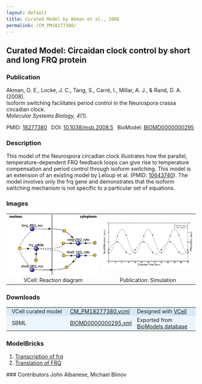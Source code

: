 ```yaml
---
layout: default
title: Curated Model by Akman et al., 2008
permalink: /CM_PM18277380/
---
```

## Curated Model: Circaidan clock control by short and long FRQ protein 

### Publication 

Akman, O. E., Locke, J. C., Tang, S., Carré, I., Millar, A. J., & Rand, D. A. (2008).<br /> 
Isoform switching facilitates period control in the Neurospora crassa circadian clock.<br />
<i>Molecular Systems Biology, 4</i>(1).

 PMID: <a href="https://www.ncbi.nlm.nih.gov/pubmed/?term=18277380">18277380</a>&ensp; 
 DOI: <a href="https://doi.org/10.1038/msb.2008.5">10.1038/msb.2008.5</a>&ensp;
 BioModel: <a href="https://www.ebi.ac.uk/biomodels/BIOMD0000000295">BIOMD0000000295</a><br />

### Description

This model of the Neurospora circadian clock illustrates how the parallel, temperature-dependent FRQ feedback loops can give rise to temperature compensation and period control through isoform switching. This model is an extension of an existing model by Leloup et al. (PMID: <a href="https://www.ncbi.nlm.nih.gov/pubmed/?term=10643740">10643740</a>). The model involves only the frq gene and demonstrates that the isoform switching mechanism is not specific to a particular set of equations.

### Images

 <table> 
  <td align="center" width="300"><a href="https://modelbricks.github.io/images/Vcellimages/CM_PM18277380.PNG"><img width="250" align="center" src="/images/Vcellimages/CM_PM18277380.PNG"/></a></td>
  <td align="center" width="300"><a href="https://modelbricks.github.io/images/publications/CM_PM18277380_Sim.PNG"><img width="250" src="/images/publications/CM_PM18277380_Sim.PNG"/></a></td>
 <tr>
  <td align="center"> VCell: Reaction diagram</td>
  <td align="center"> Publication: Simulation</td>
 </tr>
 </table>
 
### Downloads
<center>
 <table>
  <td width="33%" bgcolor="#D6EAF8">&nbsp; VCell curated model </td>
  <td width="33%" bgcolor="#D6EAF8"><a href="/modelbricks/VCML_SBMLfiles/CM_PM18277380.vcml">CM_PM18277380.vcml</a></td>
  <td width="33%" bgcolor="#D6EAF8"> Designed with <a href="http://vcell.org"> VCell</a></td>
  <tr>
   <td bgcolor="#EBF5FB">&nbsp; SBML </td>
   <td bgcolor="#EBF5FB"><a href="/modelbricks/VCML_SBMLfiles/BIOMD0000000295.xml">BIOMD0000000295.xml</a></td>
   <td bgcolor="#EBF5FB"> Exported from <a href="https://www.ebi.ac.uk/biomodels/BIOMD0000000295">BioModels database</a></td>
  </tr>
 </table>
</center>

### ModelBricks

<ol>
 <li> <a href="/CM_PM18277380_MB1/">Transcription of frq</a>
 </li>
 <li> <a href="/CM_PM18277380_MB2/">Translation of FRQ</a>
 </li> 
</ol>  
### Contributors
John Albanese, Michael Blinov
